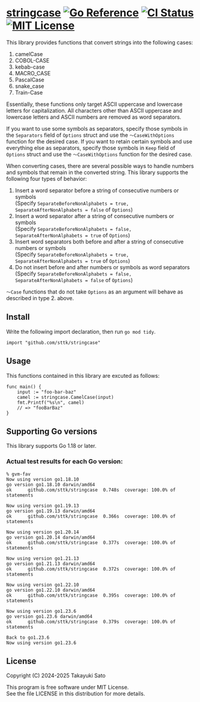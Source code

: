 # [stringcase][repo-url] [![Go Reference][pkg-dev-img]][pkg-dev-url] [![CI Status][ci-img]][ci-url] [![MIT License][mit-img]][mit-url]

This library provides functions that convert strings into the following cases:

1. camelCase
2. COBOL-CASE
3. kebab-case
4. MACRO_CASE
5. PascalCase
6. snake_case
7. Train-Case

Essentially, these functions only target ASCII uppercase and lowercase letters for capitalization.
All characters other than ASCII uppercase and lowercase letters and ASCII numbers are removed as word separators.

If you want to use some symbols as separators, specify those symbols in the `Separators` field of `Options` struct and use the `〜CaseWithOptions` function for the desired case.
If you want to retain certain symbols and use everything else as separators, specify those symbols in `Keep` field of `Options` struct and use the `〜CaseWithOptions` function for the desired case.

When converting cases, there are several possible ways to handle numbers and symbols that remain in the converted string. This library supports the following four types of behavior:

1. Insert a word separator before a string of consecutive numbers or symbols<br>
(Specify `SeparateBeforeNonAlphabets = true, SeparateAfterNonAlphabets = false` of `Options`)
2. Insert a word separator after a string of consecutive numbers or symbols<br>
(Specify `SeparateBeforeNonAlphabets = false, SeparateAfterNonAlphabets = true` of `Options`)
3. Insert word separators both before and after a string of consecutive numbers or symbols<br>
(Specify `SeparateBeforeNonAlphabets = true, SeparateAfterNonAlphabets = true` of `Options`)
4. Do not insert before and after numbers or symbols as word separators<br>
(Specify `SeparateBeforeNonAlphabets = false, SeparateAfterNonAlphabets = false` of `Options`)

`〜Case` functions that do not take `Options` as an argument will behave as described in type 2. above.

## Install

Write the following import declaration, then run `go mod tidy`.

```
import "github.com/sttk/stringcase"
```

## Usage

This functions contained in this library are excuted as follows:

```
func main() {
    input := "foo-bar-baz"
    camel := stringcase.CamelCase(input)
    fmt.Printf("%s\n", camel)
    // => "fooBarBaz"
}
```

## Supporting Go versions

This library supports Go 1.18 or later.

### Actual test results for each Go version:

```
% gvm-fav                   
Now using version go1.18.10
go version go1.18.10 darwin/amd64
ok  	github.com/sttk/stringcase	0.748s	coverage: 100.0% of statements

Now using version go1.19.13
go version go1.19.13 darwin/amd64
ok  	github.com/sttk/stringcase	0.366s	coverage: 100.0% of statements

Now using version go1.20.14
go version go1.20.14 darwin/amd64
ok  	github.com/sttk/stringcase	0.377s	coverage: 100.0% of statements

Now using version go1.21.13
go version go1.21.13 darwin/amd64
ok  	github.com/sttk/stringcase	0.372s	coverage: 100.0% of statements

Now using version go1.22.10
go version go1.22.10 darwin/amd64
ok  	github.com/sttk/stringcase	0.395s	coverage: 100.0% of statements

Now using version go1.23.6
go version go1.23.6 darwin/amd64
ok  	github.com/sttk/stringcase	0.379s	coverage: 100.0% of statements

Back to go1.23.6
Now using version go1.23.6
```

## License

Copyright (C) 2024-2025 Takayuki Sato

This program is free software under MIT License.<br>
See the file LICENSE in this distribution for more details.


[repo-url]: https://github.com/sttk/stringcase
[pkg-dev-img]: https://pkg.go.dev/badge/github.com/sttk/stringcase.svg
[pkg-dev-url]: https://pkg.go.dev/github.com/sttk/stringcase
[ci-img]: https://github.com/sttk/stringcase/actions/workflows/go.yml/badge.svg?branch=main
[ci-url]: https://github.com/sttk/stringcase/actions
[mit-img]: https://img.shields.io/badge/license-MIT-green.svg
[mit-url]: https://opensource.org/licenses/MIT
